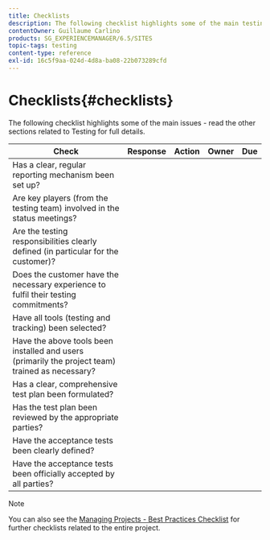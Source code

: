 ```yaml
---
title: Checklists
description: The following checklist highlights some of the main testing issues
contentOwner: Guillaume Carlino
products: SG_EXPERIENCEMANAGER/6.5/SITES
topic-tags: testing
content-type: reference
exl-id: 16c5f9aa-024d-4d8a-ba08-22b073289cfd
---
```

# Checklists{#checklists}

The following checklist highlights some of the main issues - read the other sections related to Testing for full details.

|Check|Response|Action|Owner|Due|
|---|---|---|---|---|
|Has a clear, regular reporting mechanism been set up?|||||
|Are key players (from the testing team) involved in the status meetings?|||||
|Are the testing responsibilities clearly defined (in particular for the customer)?|||||
|Does the customer have the necessary experience to fulfil their testing commitments?|||||
|Have all tools (testing and tracking) been selected?|||||
|Have the above tools been installed and users (primarily the project team) trained as necessary?|||||
|Has a clear, comprehensive test plan been formulated?|||||
|Has the test plan been reviewed by the appropriate parties?|||||
|Have the acceptance tests been clearly defined?|||||
|Have the acceptance tests been officially accepted by all parties?|||||

>[!NOTE]
>
>You can also see the [Managing Projects - Best Practices Checklist](/help/managing/best-practices.md) for further checklists related to the entire project.
